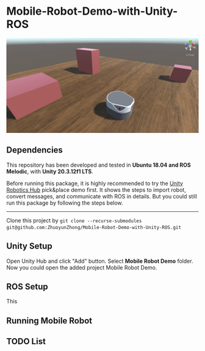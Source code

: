 # Mobile-Robot-Demo-with-Unity-ROS

![image](demo/freight_in_unity.jpg)

## Dependencies

This repository has been developed and tested in **Ubuntu 18.04 and ROS Melodic**, with **Unity 20.3.12f1 LTS**.

Before running this package, it is highly recommended to try the [Unity Robotics Hub](https://github.com/Unity-Technologies/Unity-Robotics-Hub) pick&place demo first. It shows the steps to import robot, convert messages, and communicate with ROS in details. But you could still run this package by following the steps below.

---

Clone this project by `git clone --recurse-submodules git@github.com:ZhuoyunZhong/Mobile-Robot-Demo-with-Unity-ROS.git  `

## Unity Setup

Open Unity Hub and click "Add" button. Select **Mobile Robot Demo** folder. Now you could open the added project Mobile Robot Demo. 

## ROS Setup

This

## Running Mobile Robot



## TODO List
